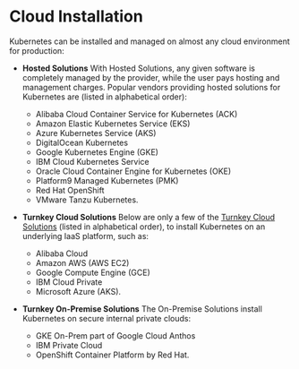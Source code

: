 # **Cloud Installation**

Kubernetes can be installed and managed on almost any cloud environment for production:

- **Hosted Solutions**
With Hosted Solutions, any given software is completely managed by the provider, while the user pays hosting and management charges. Popular vendors providing hosted solutions for Kubernetes are (listed in alphabetical order):

  - Alibaba Cloud Container Service for Kubernetes (ACK)
  - Amazon Elastic Kubernetes Service (EKS) 
  - Azure Kubernetes Service (AKS)
  - DigitalOcean Kubernetes
  - Google Kubernetes Engine (GKE)
  - IBM Cloud Kubernetes Service 
  - Oracle Cloud Container Engine for Kubernetes (OKE) 
  - Platform9 Managed Kubernetes (PMK) 
  - Red Hat OpenShift 
  - VMware Tanzu Kubernetes. 

- **Turnkey Cloud Solutions**
Below are only a few of the <a href="https://kubernetes.io/docs/setup/production-environment/turnkey/" target="_">Turnkey Cloud Solutions</a> (listed in alphabetical order), to install Kubernetes on an underlying IaaS platform, such as:

  - Alibaba Cloud 
  - Amazon AWS (AWS EC2)
  - Google Compute Engine (GCE)
  - IBM Cloud Private 
  - Microsoft Azure (AKS).

- **Turnkey On-Premise Solutions**
The On-Premise Solutions install Kubernetes on secure internal private clouds:
  - GKE On-Prem part of Google Cloud Anthos
  - IBM Private Cloud 
  - OpenShift Container Platform by Red Hat. 